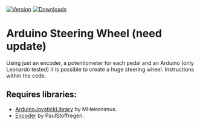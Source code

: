 [![Version](https://img.shields.io/badge/version-0.1-orange)](https://github.com/KaioHSG/arduino-steering-wheel/releases/latest)
[![Downloads](https://img.shields.io/github/downloads/KaioHSG/arduino-steering-wheel/total)](https://github.com/KaioHSG/arduino-steering-wheel/releases)

# Arduino Steering Wheel (need update)

Using just an encoder, a potentiometer for each pedal and an Arduino (only Leonardo tested) it is possible to create a huge steering wheel. Instructions within the code.

## Requires libraries:

* [ArduinoJoystickLibrary](https://github.com/MHeironimus/ArduinoJoystickLibrary) by MHeironimus.
* [Encoder](https://github.com/PaulStoffregen/Encoder) by PaulStoffregen.
